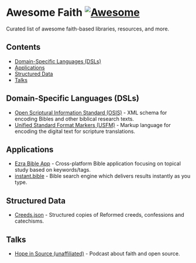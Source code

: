 # Awesome Faith [![Awesome](https://awesome.re/badge.svg)](https://awesome.re)

Curated list of awesome faith-based libraries, resources, and more.

## Contents

- [Domain-Specific Languages (DSLs)](#domain-specific-languages-dsls)
- [Applications](#applications)
- [Structured Data](#structured-data)
- [Talks](#talks)

## Domain-Specific Languages (DSLs)

- [Open Scriptural Information Standard (OSIS)](https://crosswire.org/osis) - XML schema for encoding Bibles and other biblical research texts.
- [Unified Standard Format Markers (USFM)](https://github.com/ubsicap/usfm) - Markup language for encoding the digital text for scripture translations.

## Applications

- [Ezra Bible App](https://github.com/ezra-bible-app/ezra-bible-app) - Cross-platform Bible application focusing on topical study based on keywords/tags.
- [instant.bible](https://github.com/knpwrs/instant.bible) - Bible search engine which delivers results instantly as you type.

## Structured Data

- [Creeds.json](https://github.com/NonlinearFruit/Creeds.json) - Structured copies of Reformed creeds, confessions and catechisms.

## Talks

- [Hope in Source (unaffiliated)](https://hopeinsource.com/) - Podcast about faith and open source.
